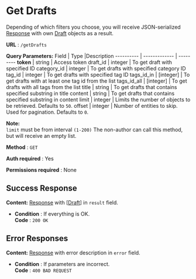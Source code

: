 # Get Drafts

Depending of which filters you choose, you will receive JSON-serialized [Response](../types/response.md) with own [Draft](../types/draft.md) objects as a result.

**URL** : `/getDrafts`

**Query Parameters:** 
Field | Type |Description
---------- | ------------- | ---------
__token__ | string | Access token
draft_id | integer | To get draft with specified ID
category_id | integer | To get drafts with specified category ID
tag_id | integer | To get drafts with specified tag ID
tags_id_in | [integer] | To get drafts with at least one tag id from the list
tags_id_all | [integer] | To get drafts with all tags from the list
title | string | To get drafts that contains specified substring in title
content | string | To get drafts that contains specified substring in content
limit | integer | Limits the number of objects to be retrieved. Defaults to `50`.
offset | integer | Number of entities to skip. Used for pagination. Defaults to `0`.

**Note:**  
`limit` must be from interval `(1-200)`
The non-author can call this method, but will receive an empty list.

**Method** : `GET`

**Auth required** : Yes

**Permissions required** : None

## Success Response

**Content:** [Response](../types/response.md) with [[Draft](../types/draft.md)] in `result` field.

* **Condition** : If everything is OK.  
**Code** : `200 OK`

## Error Responses

**Content:** [Response](../types/response.md) with error description in `error` field.

* **Condition** : If parameters are incorrect.  
**Code** : `400 BAD REQUEST`


